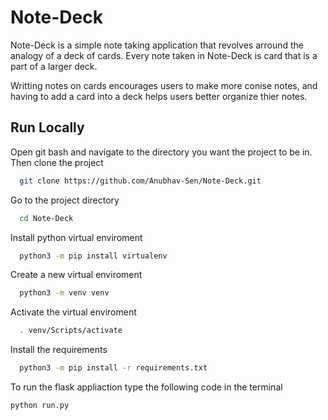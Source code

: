 # Note-Deck

Note-Deck is a simple note taking application that revolves
arround the analogy of a deck of cards. Every note taken 
in Note-Deck is card that is a part of a larger deck. 

Writting notes on cards encourages users to make more conise notes,
and having to add a card into a deck helps users better organize 
thier notes.

## Run Locally

Open git bash and navigate to the directory you want the project to be in. Then clone the project

```bash
  git clone https://github.com/Anubhav-Sen/Note-Deck.git
```

Go to the project directory

```bash
  cd Note-Deck
```

Install python virtual enviroment

```bash
  python3 -m pip install virtualenv
```

Create a new virtual enviroment

```bash
  python3 -m venv venv
```
Activate the virtual enviroment

```bash
  . venv/Scripts/activate
```

Install the requirements

```bash
  python3 -m pip install -r requirements.txt
```
To run the flask appliaction type the following code in the terminal

```bash
python run.py